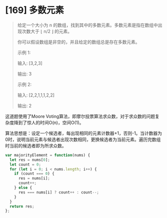 # [169] 多数元素

> 给定一个大小为 n 的数组，找到其中的多数元素。多数元素是指在数组中出现次数大于 ⌊ n/2 ⌋ 的元素。
>
> 你可以假设数组是非空的，并且给定的数组总是存在多数元素。
>
> 示例 1:
>
> 输入: [3,2,3]
>
> 输出: 3
>
> 示例 2:
>
> 输入: [2,2,1,1,1,2,2]
>
> 输出: 2

这道题使用了Moore Voting算法，即摩尔投票算法求众数，对于求众数的问题复杂度降到了惊人的时间O(n)，空间O(1)。

算法思想是：设定一个候选者，每出现相同的元素计数器+1，否则-1。当计数器为0时，说明当前元素与候选者出现次数相同，更换候选者为当前元素。遍历完数组时当前的候选者即为所求众数。

```js
var majorityElement = function(nums) {
  let res = nums[0];
  let count = 0;
  for (let i = 0; i < nums.length; i++) {
    if (count === 0) {
      res = nums[i];
      count++;
    } else {
      res === nums[i] ? count++ : count--;
    }
  }
  return res;
};
```
